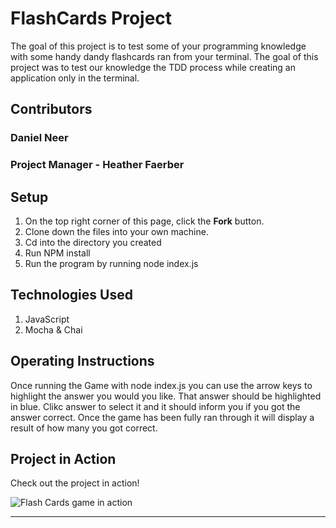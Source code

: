 # FlashCards Project

The goal of this project is to test some of your programming knowledge with some handy dandy flashcards ran from your terminal. The goal of this project was to test our knowledge the TDD process while creating an application only in the terminal. 

## Contributors

 ### Daniel Neer

 ### Project Manager - Heather Faerber

## Setup

1. On the top right corner of this page, click the **Fork** button.
2. Clone down the files into your own machine. 
3. Cd into the directory you created
4. Run NPM install 
5. Run the program by running node index.js

## Technologies Used

1. JavaScript
2. Mocha & Chai

## Operating Instructions

Once running the Game with node index.js you can use the arrow keys to highlight the answer you would you like. That answer should be highlighted in blue. Clikc answer to select it and it should inform you if you got the answer correct. Once the game has been fully ran through it will display a result of how many you got correct. 


## Project in Action
Check out the project in action!

![Flash Cards game in action](https://media2.giphy.com/media/GD7uJ5zZco8I1emwQH/giphy.gif?cid=790b7611c056d3a2baacc4ca0e5682bf50da6310584d189b&rid=giphy.gif&ct=g)

---


